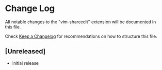 # Change Log

All notable changes to the "vim-shareedit" extension will be documented in this file.

Check [Keep a Changelog](http://keepachangelog.com/) for recommendations on how to structure this file.

## [Unreleased]

- Initial release